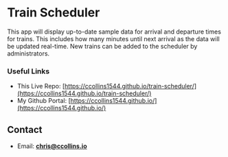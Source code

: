# Train Scheduler

This app will display up-to-date sample data for arrival and departure times for trains. This includes how many minutes until next arrival as the data will be updated real-time. New trains can be added to the scheduler by administrators.

### Useful Links
* This Live Repo: [https://ccollins1544.github.io/train-scheduler/](https://ccollins1544.github.io/train-scheduler/)
* My Github Portal: [https://ccollins1544.github.io/](https://ccollins1544.github.io/)

## Contact
* Email: **chris@ccollins.io**